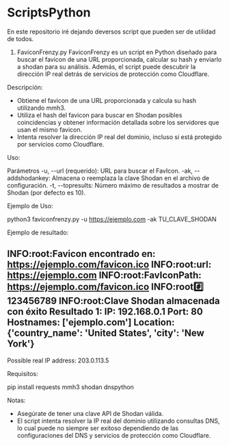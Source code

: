 # ScriptsPython
En este repositorio iré dejando deversos script que pueden ser de utilidad de todos.

1. FaviconFrenzy.py
FaviconFrenzy es un script en Python diseñado para buscar el favicon de una URL proporcionada, calcular su hash y enviarlo a shodan para su análisis. Además, el script puede descubrir la dirección IP real detrás de servicios de protección como Cloudflare.

Descripción: 
 - Obtiene el favicon de una URL proporcionada y calcula su hash utilizando mmh3.
 - Utiliza el hash del favicon para buscar en Shodan posibles coincidencias y obtener información detallada sobre los servidores que usan el mismo favicon.
 - Intenta resolver la dirección IP real del dominio, incluso si está protegido por servicios como Cloudflare.

Uso: 

Parámetros
-u, --url (requerido): URL para buscar el FavIcon.
-ak, --addshodankey: Almacena o reemplaza la clave Shodan en el archivo de configuración.
-t, --topresults: Número máximo de resultados a mostrar de Shodan (por defecto es 10).

Ejemplo de Uso:

python3 faviconfrenzy.py -u https://ejemplo.com -ak TU_CLAVE_SHODAN

Ejemplo de resultado:

INFO:root:Favicon encontrado en: https://ejemplo.com/favicon.ico
INFO:root:url: https://ejemplo.com
INFO:root:FavIconPath: https://ejemplo.com/favicon.ico
INFO:root:hash: 123456789
INFO:root:Clave Shodan almacenada con éxito
Resultado 1:
IP: 192.168.0.1
Port: 80
Hostnames: ['ejemplo.com']
Location: {'country_name': 'United States', 'city': 'New York'}
------------------------------------------------------------
Possible real IP address: 203.0.113.5

Requisitos:

pip install requests mmh3 shodan dnspython

Notas:

- Asegúrate de tener una clave API de Shodan válida.
- El script intenta resolver la IP real del dominio utilizando consultas DNS, lo cual puede no siempre ser exitoso dependiendo de las configuraciones del DNS y servicios de protección como Cloudflare.
